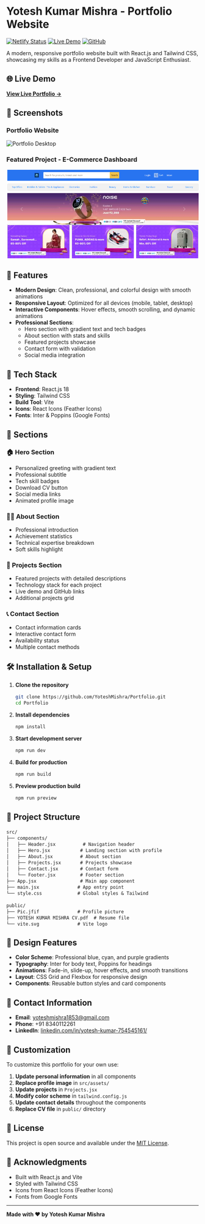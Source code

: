 # Yotesh Kumar Mishra - Portfolio Website

[![Netlify Status](https://api.netlify.com/api/v1/badges/your-badge-id/deploy-status)](https://app.netlify.com/sites/ephemeral-lily-ade68d/deploys)
[![Live Demo](https://img.shields.io/badge/Live%20Demo-Visit%20Site-brightgreen)](https://ephemeral-lily-ade68d.netlify.app/)
[![GitHub](https://img.shields.io/badge/GitHub-Repository-blue)](https://github.com/YoteshMishra/Portfolio)

A modern, responsive portfolio website built with React.js and Tailwind CSS, showcasing my skills as a Frontend Developer and JavaScript Enthusiast.

## 🌐 Live Demo
**[View Live Portfolio →](https://portfolio-yotesh.netlify.app/)**

## 📸 Screenshots

### Portfolio Website
![Portfolio Desktop](https://portfolio-yotesh.netlify.app/screenshot-desktop.png)

### Featured Project - E-Commerce Dashboard
![E-Commerce Dashboard](./public/e-com.PNG)

## 🌟 Features

- **Modern Design**: Clean, professional, and colorful design with smooth animations
- **Responsive Layout**: Optimized for all devices (mobile, tablet, desktop)
- **Interactive Components**: Hover effects, smooth scrolling, and dynamic animations
- **Professional Sections**:
  - Hero section with gradient text and tech badges
  - About section with stats and skills
  - Featured projects showcase
  - Contact form with validation
  - Social media integration

## 🚀 Tech Stack

- **Frontend**: React.js 18
- **Styling**: Tailwind CSS
- **Build Tool**: Vite
- **Icons**: React Icons (Feather Icons)
- **Fonts**: Inter & Poppins (Google Fonts)

## 📱 Sections

### 🏠 Hero Section
- Personalized greeting with gradient text
- Professional subtitle
- Tech skill badges
- Download CV button
- Social media links
- Animated profile image

### 👨‍💻 About Section
- Professional introduction
- Achievement statistics
- Technical expertise breakdown
- Soft skills highlight

### 🎨 Projects Section
- Featured projects with detailed descriptions
- Technology stack for each project
- Live demo and GitHub links
- Additional projects grid

### 📞 Contact Section
- Contact information cards
- Interactive contact form
- Availability status
- Multiple contact methods

## 🛠️ Installation & Setup

1. **Clone the repository**
   ```bash
   git clone https://github.com/YoteshMishra/Portfolio.git
   cd Portfolio
   ```

2. **Install dependencies**
   ```bash
   npm install
   ```

3. **Start development server**
   ```bash
   npm run dev
   ```

4. **Build for production**
   ```bash
   npm run build
   ```

5. **Preview production build**
   ```bash
   npm run preview
   ```

## 📁 Project Structure

```
src/
├── components/
│   ├── Header.jsx          # Navigation header
│   ├── Hero.jsx           # Landing section with profile
│   ├── About.jsx          # About section
│   ├── Projects.jsx       # Projects showcase
│   ├── Contact.jsx        # Contact form
│   └── Footer.jsx         # Footer section
├── App.jsx                # Main app component
├── main.jsx              # App entry point
└── style.css             # Global styles & Tailwind

public/
├── Pic.jfif              # Profile picture
├── YOTESH KUMAR MISHRA CV.pdf  # Resume file
└── vite.svg              # Vite logo
```

## 🎨 Design Features

- **Color Scheme**: Professional blue, cyan, and purple gradients
- **Typography**: Inter for body text, Poppins for headings
- **Animations**: Fade-in, slide-up, hover effects, and smooth transitions
- **Layout**: CSS Grid and Flexbox for responsive design
- **Components**: Reusable button styles and card components

## 📧 Contact Information

- **Email**: yoteshmishra1853@gmail.com
- **Phone**: +91 8340112261
- **LinkedIn**: [linkedin.com/in/yotesh-kumar-754545161/](https://www.linkedin.com/in/yotesh-kumar-754545161/)

## 🔧 Customization

To customize this portfolio for your own use:

1. **Update personal information** in all components
2. **Replace profile image** in `src/assets/`
3. **Update projects** in `Projects.jsx`
4. **Modify color scheme** in `tailwind.config.js`
5. **Update contact details** throughout the components
6. **Replace CV file** in `public/` directory

## 📄 License

This project is open source and available under the [MIT License](LICENSE).

## 🙏 Acknowledgments

- Built with React.js and Vite
- Styled with Tailwind CSS
- Icons from React Icons (Feather Icons)
- Fonts from Google Fonts

---

**Made with ❤️ by Yotesh Kumar Mishra**
